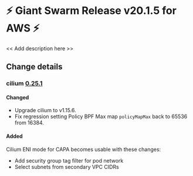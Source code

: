 # :zap: Giant Swarm Release v20.1.5 for AWS :zap:

<< Add description here >>

## Change details

### cilium [0.25.1](https://github.com/giantswarm/cilium-app/releases/tag/v0.25.1)

#### Changed
- Upgrade cilium to v1.15.6.
- Fix regression setting Policy BPF Max map `policyMapMax` back to 65536 from 16384.

#### Added

Cilium ENI mode for CAPA becomes usable with these changes:
- Add security group tag filter for pod network
- Select subnets from secondary VPC CIDRs
